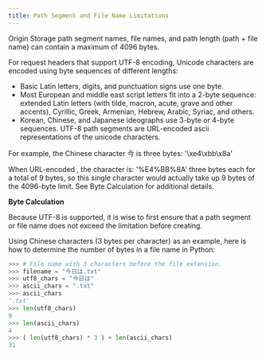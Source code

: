 ```yaml
---
title: Path Segment and File Name Limitations
---
```

Origin Storage path segment names, file names, and path length (path + file name) can contain a maximum of 4096 bytes.

For request headers that support UTF-8 encoding, Unicode characters are encoded using byte sequences of different lengths:

- Basic Latin letters, digits, and punctuation signs use one byte.
- Most European and middle east script letters fit into a 2-byte sequence: extended Latin letters (with tilde, macron, acute, grave and other accents), Cyrillic, Greek, Armenian, Hebrew, Arabic, Syriac, and others.
- Korean, Chinese, and Japanese ideographs use 3-byte or 4-byte sequences.
UTF-8 path segments are URL-encoded ascii representations of the unicode characters.

For example, the Chinese character 今 is three bytes: '\xe4\xbb\x8a'

When URL-encoded , the character is: '%E4%BB%8A' three bytes each for a total of 9 bytes, so this single character would actually take up 9 bytes of the 4096-byte limit. See Byte Calculation for additional details.

**Byte Calculation**

Because UTF-8 is supported, it is wise to first ensure that a path segment or file name does not exceed the limitation before creating.

Using Chinese characters (3 bytes per character) as an example, here is how to determine the number of bytes in a file name in Python:

```Python
>>> # File name with 3 characters before the file extension.
>>> filename = "今日は.txt"
>>> utf8_chars = "今日は"
>>> ascii_chars = ".txt"
>>> ascii_chars
'.txt'
>>> len(utf8_chars)
9
>>> len(ascii_chars)
4
>>> ( len(utf8_chars) * 3 ) + len(ascii_chars)
31
```
